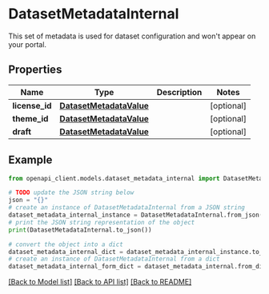 # DatasetMetadataInternal

This set of metadata is used for dataset configuration and won't appear on your portal.

## Properties

Name | Type | Description | Notes
------------ | ------------- | ------------- | -------------
**license_id** | [**DatasetMetadataValue**](DatasetMetadataValue.md) |  | [optional] 
**theme_id** | [**DatasetMetadataValue**](DatasetMetadataValue.md) |  | [optional] 
**draft** | [**DatasetMetadataValue**](DatasetMetadataValue.md) |  | [optional] 

## Example

```python
from openapi_client.models.dataset_metadata_internal import DatasetMetadataInternal

# TODO update the JSON string below
json = "{}"
# create an instance of DatasetMetadataInternal from a JSON string
dataset_metadata_internal_instance = DatasetMetadataInternal.from_json(json)
# print the JSON string representation of the object
print(DatasetMetadataInternal.to_json())

# convert the object into a dict
dataset_metadata_internal_dict = dataset_metadata_internal_instance.to_dict()
# create an instance of DatasetMetadataInternal from a dict
dataset_metadata_internal_form_dict = dataset_metadata_internal.from_dict(dataset_metadata_internal_dict)
```
[[Back to Model list]](../README.md#documentation-for-models) [[Back to API list]](../README.md#documentation-for-api-endpoints) [[Back to README]](../README.md)


